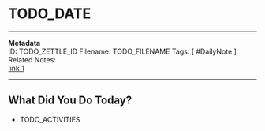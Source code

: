 # TODO_DATE
---
**Metadata**  
ID: TODO_ZETTLE_ID
Filename: TODO_FILENAME
Tags: [ #DailyNote ]  
Related Notes:  
[link 1](N/A)  

---
 
## What Did You Do Today?
* TODO_ACTIVITIES
